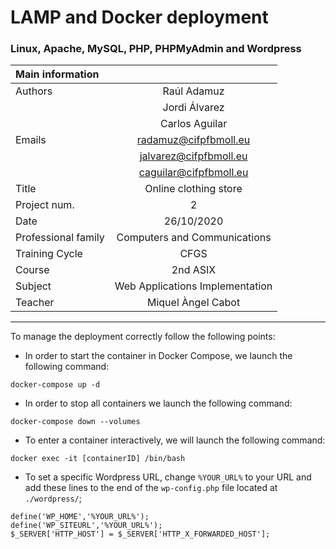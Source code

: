 # LAMP and Docker deployment
### Linux, Apache, MySQL, PHP, PHPMyAdmin and Wordpress
|            Main information        ||
| :---        |    :----:   | 
| Authors     | Raúl Adamuz   |
|             | Jordi Álvarez |
|             | Carlos Aguilar |
| Emails      | <radamuz@cifpfbmoll.eu> |
|             | <jalvarez@cifpfbmoll.eu>|
|             | <caguilar@cifpfbmoll.eu>|
| Title       | Online clothing store |
| Project num. |    2         |
| Date        | 26/10/2020    |
| Professional family | Computers and Communications |
| Training Cycle |       CFGS     |
| Course      | 2nd ASIX      |
| Subject     | Web Applications Implementation |
| Teacher     | Miquel Àngel Cabot  |
  
---

To manage the deployment correctly follow the following points:

* In order to start the container in Docker Compose, we launch the following command:
```
docker-compose up -d
```

* In order to stop all containers we launch the following command:
```
docker-compose down --volumes
```

* To enter a container interactively, we will launch the following command:
```
docker exec -it [containerID] /bin/bash
```

* To set a specific Wordpress URL, change ``%YOUR_URL%`` to your URL and add these lines to the end of the ``wp-config.php`` file located at ``./wordpress/``;
```
define('WP_HOME','%YOUR_URL%');
define('WP_SITEURL','%YOUR_URL%');
$_SERVER['HTTP_HOST'] = $_SERVER['HTTP_X_FORWARDED_HOST'];
```
